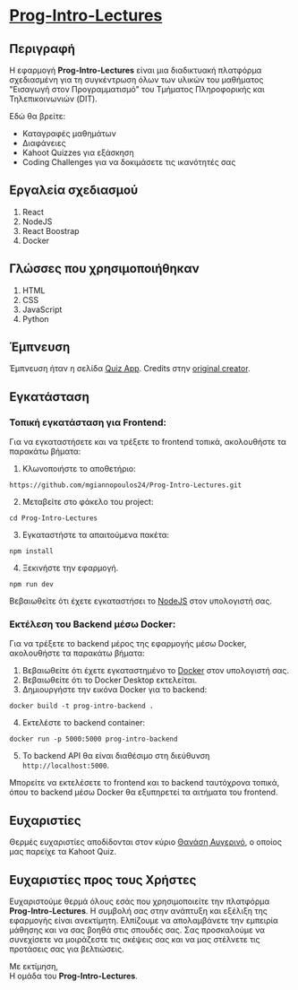 # [Prog-Intro-Lectures](https://progintrolectures.netlify.app/)

## Περιγραφή
Η εφαρμογή **Prog-Intro-Lectures** είναι μια διαδικτυακή πλατφόρμα σχεδιασμένη για τη συγκέντρωση όλων των υλικών του μαθήματος "Εισαγωγή στον Προγραμματισμό" του Τμήματος Πληροφορικής και Τηλεπικοινωνιών (DIT).

Εδώ θα βρείτε:
- Καταγραφές μαθημάτων
- Διαφάνειες
- Kahoot Quizzes για εξάσκηση
- Coding Challenges για να δοκιμάσετε τις ικανότητές σας

## Εργαλεία σχεδιασμού
1. React
2. NodeJS
3. React Boostrap
4. Docker

## Γλώσσες που χρησιμοποιήθηκαν
1. HTML
2. CSS
3. JavaScript
4. Python

## Έμπνευση
Έμπνευση ήταν η σελίδα [Quiz App](https://starlit-daffodil-2e4733.netlify.app/). Credits στην [original creator](https://github.com/matinanadali).

## Εγκατάσταση
### Τοπική εγκατάσταση για Frontend:
Για να εγκαταστήσετε και να τρέξετε το frontend τοπικά, ακολουθήστε τα παρακάτω βήματα:

1. Κλωνοποιήστε το αποθετήριο:
```console
https://github.com/mgiannopoulos24/Prog-Intro-Lectures.git
```
2. Μεταβείτε στο φάκελο του project:
```console
cd Prog-Intro-Lectures
```
3. Εγκαταστήστε τα απαιτούμενα πακέτα:
```console
npm install
```
4. Ξεκινήστε την εφαρμογή.
```console
npm run dev
```

Βεβαιωθείτε ότι έχετε εγκαταστήσει το [NodeJS](https://nodejs.org/en) στον υπολογιστή σας.

### Εκτέλεση του Backend μέσω Docker:
Για να τρέξετε το backend μέρος της εφαρμογής μέσω Docker, ακολουθήστε τα παρακάτω βήματα:

1. Βεβαιωθείτε ότι έχετε εγκαταστημένο το [Docker](https://www.docker.com/) στον υπολογιστή σας.
2. Βεβαιωθείτε ότι το Docker Desktop εκτελείται.
3. Δημιουργήστε την εικόνα Docker για το backend:
```console
docker build -t prog-intro-backend .
```
4. Εκτελέστε το backend container:
```console
docker run -p 5000:5000 prog-intro-backend
```
5. Το backend API θα είναι διαθέσιμο στη διεύθυνση `http://localhost:5000`.


Μπορείτε να εκτελέσετε το frontend και το backend ταυτόχρονα τοπικά, όπου το backend μέσω Docker θα εξυπηρετεί τα αιτήματα του frontend.
## Ευχαριστίες 

Θερμές ευχαριστίες αποδίδονται στον κύριο [Θανάση Αυγερινό](https://github.com/ethan42), ο οποίος μας παρείχε τα Kahoot Quiz.

## Ευχαριστίες προς τους Χρήστες
Ευχαριστούμε θερμά όλους εσάς που χρησιμοποιείτε την πλατφόρμα **Prog-Intro-Lectures**. Η συμβολή σας στην ανάπτυξη και εξέλιξη της εφαρμογής είναι ανεκτίμητη. Ελπίζουμε να απολαμβάνετε την εμπειρία μάθησης και να σας βοηθά στις σπουδές σας. Σας προσκαλούμε να συνεχίσετε να μοιράζεστε τις σκέψεις σας και να μας στέλνετε τις προτάσεις σας για βελτιώσεις.

Με εκτίμηση, <br>
Η ομάδα του **Prog-Intro-Lectures**.